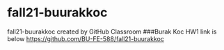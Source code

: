 # fall21-buurakkoc
fall21-buurakkoc created by GitHub Classroom
###Burak Koc HW1 link is below
https://github.com/BU-FE-588/fall21-buurakkoc 
